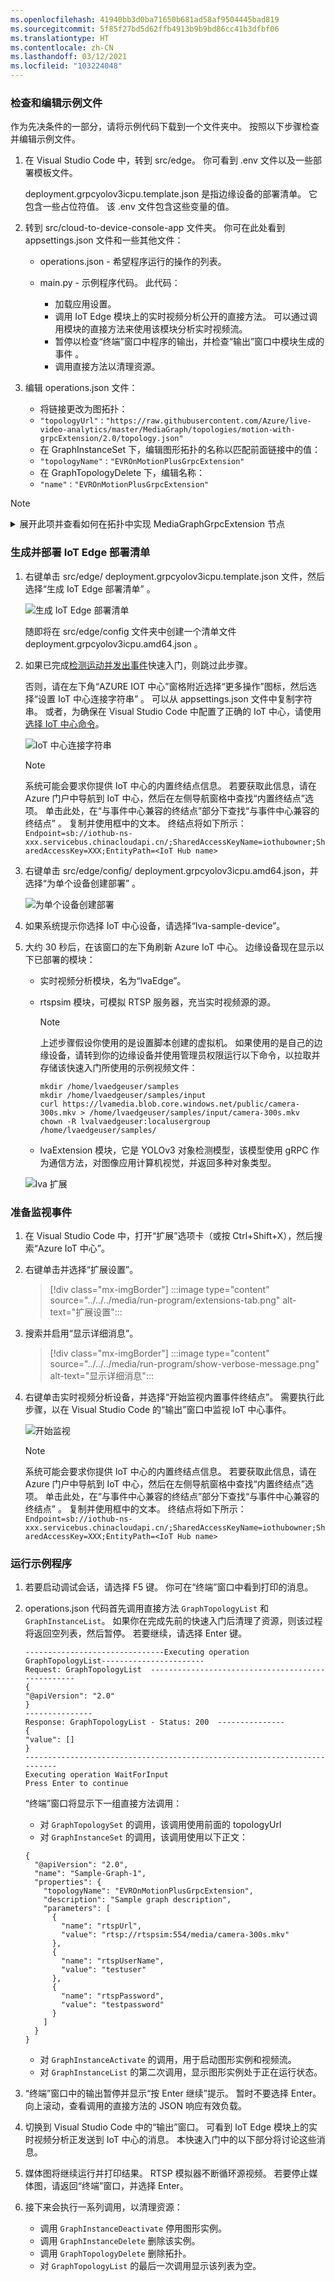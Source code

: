 ```yaml
---
ms.openlocfilehash: 41940bb3d0ba71650b681ad58af9504445bad819
ms.sourcegitcommit: 5f85f27bd5d62ffb4913b9b9bd86cc41b3dfbf06
ms.translationtype: HT
ms.contentlocale: zh-CN
ms.lasthandoff: 03/12/2021
ms.locfileid: "103224048"
---
```

### <a name="examine-and-edit-the-sample-files"></a>检查和编辑示例文件

作为先决条件的一部分，请将示例代码下载到一个文件夹中。 按照以下步骤检查并编辑示例文件。

1. 在 Visual Studio Code 中，转到 src/edge。 你可看到 .env 文件以及一些部署模板文件。

    deployment.grpcyolov3icpu.template.json 是指边缘设备的部署清单。 它包含一些占位符值。 该 .env 文件包含这些变量的值。
1. 转到 src/cloud-to-device-console-app 文件夹。 你可在此处看到 appsettings.json 文件和一些其他文件：
    
    * operations.json - 希望程序运行的操作的列表。
    * main.py - 示例程序代码。 此代码：

        * 加载应用设置。
        * 调用 IoT Edge 模块上的实时视频分析公开的直接方法。 可以通过调用模块的直接方法来使用该模块分析实时视频流。
        * 暂停以检查“终端”窗口中程序的输出，并检查“输出”窗口中模块生成的事件 。
        * 调用直接方法以清理资源。
1. 编辑 operations.json 文件：
 
    * 将链接更改为图拓扑：
    * `"topologyUrl"` : `"https://raw.githubusercontent.com/Azure/live-video-analytics/master/MediaGraph/topologies/motion-with-grpcExtension/2.0/topology.json"`
    * 在 GraphInstanceSet 下，编辑图形拓扑的名称以匹配前面链接中的值：
    * `"topologyName"` : `"EVROnMotionPlusGrpcExtension"`
    * 在 GraphTopologyDelete 下，编辑名称：
    * `"name"` : `"EVROnMotionPlusGrpcExtension"`

> [!NOTE]
> <p>
> <details>
> <summary>展开此项并查看如何在拓扑中实现 MediaGraphGrpcExtension 节点</summary>
> <pre><code>
> {
>   "@type": "#Microsoft.Media.MediaGraphGrpcExtension",
>   "name": "grpcExtension",
>   "endpoint": {
>       "@type": "#Microsoft.Media.MediaGraphUnsecuredEndpoint",
>       "url": "${grpcExtensionAddress}",
>       "credentials": {
>           "@type": "#Microsoft.Media.MediaGraphUsernamePasswordCredentials",
>           "username": "${grpcExtensionUserName}",
>           "password": "${grpcExtensionPassword}"
>       }
>   },
>   "dataTransfer": {
>       "mode": "sharedMemory",
>       "SharedMemorySizeMiB": "256"
>   },
>   "image": {
>       "scale": {
>           "mode": "${imageScaleMode}",
>           "width": "${frameWidth}",
>           "height": "${frameHeight}"
>       },
>       "format": {
>           "@type": "#Microsoft.Media.MediaGraphImageFormatEncoded",
>           "encoding": "${imageEncoding}",
>           "quality": "${imageQuality}"
>       }
>   },
>   "inputs": [
>       {
>           "nodeName": "motionDetection"
>       }
>   ]
> }          
> </code></pre>
> </details>    
> </p>
    
### <a name="generate-and-deploy-the-iot-edge-deployment-manifest"></a>生成并部署 IoT Edge 部署清单

1. 右键单击 src/edge/ deployment.grpcyolov3icpu.template.json 文件，然后选择“生成 IoT Edge 部署清单” 。

    ![生成 IoT Edge 部署清单](../../../media/quickstarts/generate-iot-edge-deployment-manifest-grpc.png)

    随即将在 src/edge/config 文件夹中创建一个清单文件 deployment.grpcyolov3icpu.amd64.json 。
1. 如果已完成[检测运动并发出事件](../../../detect-motion-emit-events-quickstart.md)快速入门，则跳过此步骤。

    否则，请在左下角“AZURE IOT 中心”窗格附近选择“更多操作”图标，然后选择“设置 IoT 中心连接字符串”  。 可以从 appsettings.json 文件中复制字符串。 或者，为确保在 Visual Studio Code 中配置了正确的 IoT 中心，请使用[选择 IoT 中心命令](https://github.com/Microsoft/vscode-azure-iot-toolkit/wiki/Select-IoT-Hub)。

    ![IoT 中心连接字符串](../../../media/quickstarts/iot-hub-connection-string-grpc.png)

    > [!NOTE]
    > 系统可能会要求你提供 IoT 中心的内置终结点信息。 若要获取此信息，请在 Azure 门户中导航到 IoT 中心，然后在左侧导航窗格中查找“内置终结点”选项。 单击此处，在“与事件中心兼容的终结点”部分下查找“与事件中心兼容的终结点” 。 复制并使用框中的文本。 终结点将如下所示：  
        ```
        Endpoint=sb://iothub-ns-xxx.servicebus.chinacloudapi.cn/;SharedAccessKeyName=iothubowner;SharedAccessKey=XXX;EntityPath=<IoT Hub name>
        ```

1. 右键单击 src/edge/config/ deployment.grpcyolov3icpu.amd64.json，并选择“为单个设备创建部署” 。

    ![为单个设备创建部署](../../../media/quickstarts/create-deployment-single-device-grpc.png)

1. 如果系统提示你选择 IoT 中心设备，请选择“lva-sample-device”。
1. 大约 30 秒后，在该窗口的左下角刷新 Azure IoT 中心。 边缘设备现在显示以下已部署的模块：

    * 实时视频分析模块，名为“lvaEdge”。
    * rtspsim 模块，可模拟 RTSP 服务器，充当实时视频源的源。

        > [!NOTE]
        > 上述步骤假设你使用的是设置脚本创建的虚拟机。 如果使用的是自己的边缘设备，请转到你的边缘设备并使用管理员权限运行以下命令，以拉取并存储该快速入门所使用的示例视频文件：  

        ```
        mkdir /home/lvaedgeuser/samples
        mkdir /home/lvaedgeuser/samples/input    
        curl https://lvamedia.blob.core.windows.net/public/camera-300s.mkv > /home/lvaedgeuser/samples/input/camera-300s.mkv  
        chown -R lvalvaedgeuser:localusergroup /home/lvaedgeuser/samples/  
        ```
    * lvaExtension 模块，它是 YOLOv3 对象检测模型，该模型使用 gRPC 作为通信方法，对图像应用计算机视觉，并返回多种对象类型。
    
    ![lva 扩展](../../../media/quickstarts/lvaextension-grpc.png)

### <a name="prepare-to-monitor-events"></a>准备监视事件

1. 在 Visual Studio Code 中，打开“扩展”选项卡（或按 Ctrl+Shift+X），然后搜索“Azure IoT 中心”。
1. 右键单击并选择“扩展设置”。

    > [!div class="mx-imgBorder"]
    > :::image type="content" source="../../../media/run-program/extensions-tab.png" alt-text="扩展设置":::
1. 搜索并启用“显示详细消息”。

    > [!div class="mx-imgBorder"]
    > :::image type="content" source="../../../media/run-program/show-verbose-message.png" alt-text="显示详细消息":::
1. 右键单击实时视频分析设备，并选择“开始监视内置事件终结点”。 需要执行此步骤，以在 Visual Studio Code 的“输出”窗口中监视 IoT 中心事件。

   ![开始监视](../../../media/quickstarts/start-monitoring-built-event-endpoint-grpc.png)

    > [!NOTE]
    > 系统可能会要求你提供 IoT 中心的内置终结点信息。 若要获取此信息，请在 Azure 门户中导航到 IoT 中心，然后在左侧导航窗格中查找“内置终结点”选项。 单击此处，在“与事件中心兼容的终结点”部分下查找“与事件中心兼容的终结点” 。 复制并使用框中的文本。 终结点将如下所示：  
        ```
        Endpoint=sb://iothub-ns-xxx.servicebus.chinacloudapi.cn/;SharedAccessKeyName=iothubowner;SharedAccessKey=XXX;EntityPath=<IoT Hub name>
        ```
### <a name="run-the-sample-program"></a>运行示例程序

1. 若要启动调试会话，请选择 F5 键。 你可在“终端”窗口中看到打印的消息。
1. operations.json 代码首先调用直接方法 `GraphTopologyList` 和 `GraphInstanceList`。 如果你在完成先前的快速入门后清理了资源，则该过程将返回空列表，然后暂停。 若要继续，请选择 Enter 键。
    
    ```
    -------------------------------Executing operation GraphTopologyList-----------------------  
    Request: GraphTopologyList  --------------------------------------------------
    {
    "@apiVersion": "2.0"
    }
    ---------------  
    Response: GraphTopologyList - Status: 200  ---------------
    {
    "value": []
    }
    --------------------------------------------------------------------------
    Executing operation WaitForInput
    Press Enter to continue
    ```
    
    “终端”窗口将显示下一组直接方法调用：
    
    * 对 `GraphTopologySet` 的调用，该调用使用前面的 topologyUrl
    * 对 `GraphInstanceSet` 的调用，该调用使用以下正文：
    
    ```
    {
      "@apiVersion": "2.0",
      "name": "Sample-Graph-1",
      "properties": {
        "topologyName": "EVROnMotionPlusGrpcExtension",
        "description": "Sample graph description",
        "parameters": [
          {
            "name": "rtspUrl",
            "value": "rtsp://rtspsim:554/media/camera-300s.mkv"
          },
          {
            "name": "rtspUserName",
            "value": "testuser"
          },
          {
            "name": "rtspPassword",
            "value": "testpassword"
          }
        ]
      }
    }
    ```
    
    * 对 `GraphInstanceActivate` 的调用，用于启动图形实例和视频流。
    * 对 `GraphInstanceList` 的第二次调用，显示图形实例处于正在运行状态。
1. “终端”窗口中的输出暂停并显示“按 Enter 继续”提示。 暂时不要选择 Enter。 向上滚动，查看调用的直接方法的 JSON 响应有效负载。
1. 切换到 Visual Studio Code 中的“输出”窗口。 可看到 IoT Edge 模块上的实时视频分析正发送到 IoT 中心的消息。 本快速入门中的以下部分将讨论这些消息。
1. 媒体图将继续运行并打印结果。 RTSP 模拟器不断循环源视频。 若要停止媒体图，请返回“终端”窗口，并选择 Enter。
1. 接下来会执行一系列调用，以清理资源：
    
    * 调用 `GraphInstanceDeactivate` 停用图形实例。
    * 调用 `GraphInstanceDelete` 删除该实例。
    * 调用 `GraphTopologyDelete` 删除拓扑。
    * 对 `GraphTopologyList` 的最后一次调用显示该列表为空。

